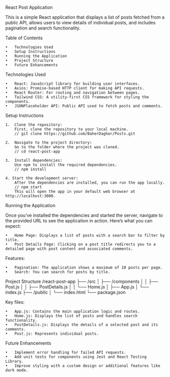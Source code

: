 React Post Application

This is a simple React application that displays a list of posts fetched from a public API, allows users to view details of individual posts, and includes pagination and search functionality.

Table of Contents

	•	Technologies Used
	•	Setup Instructions
	•	Running the Application
	•	Project Structure
	•	Future Enhancements

Technologies Used

	•	React: JavaScript library for building user interfaces.
	•	Axios: Promise-based HTTP client for making API requests.
	•	React Router: For routing and navigation between pages.
	•	Tailwind CSS: A utility-first CSS framework for styling the components.
	•	JSONPlaceholder API: Public API used to fetch posts and comments.

Setup Instructions

	1.	Clone the repository:
        First, clone the repository to your local machine.
        // git clone https://github.com/BaherDagher/Posts.git

	2.	Navigate to the project directory:
        Go to the folder where the project was cloned.
        // cd react-post-app

    3.	Install dependencies:
        Use npm to install the required dependencies.
        // npm install

    4. Start the development server:
        After the dependencies are installed, you can run the app locally.
        // npm start
        This will open the app in your default web browser at http://localhost:3000.

Running the Application

Once you’ve installed the dependencies and started the server, navigate to the provided URL to see the application in action. Here’s what you can expect:

	•	Home Page: Displays a list of posts with a search bar to filter by title.
	•	Post Details Page: Clicking on a post title redirects you to a detailed page with post content and associated comments.

Features:

	•	Pagination: The application shows a maximum of 10 posts per page.
	•	Search: You can search for posts by title.

Project Structure
/react-post-app
├── /src
│   ├── /components
│   │   ├── Post.js
│   │   ├── PostDetails.js
│   │   └── Home.js
│   ├── App.js
│   └── index.js
├── /public
│   └── index.html
└── package.json

Key files:

	•	App.js: Contains the main application logic and routes.
	•	Home.js: Displays the list of posts and handles search functionality.
	•	PostDetails.js: Displays the details of a selected post and its comments.
	•	Post.js: Represents individual posts.

Future Enhancements

	•	Implement error handling for failed API requests.
	•	Add unit tests for components using Jest and React Testing Library.
	•	Improve styling with a custom design or additional features like dark mode.
